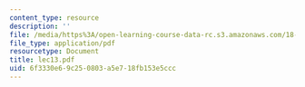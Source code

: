 ```yaml
---
content_type: resource
description: ''
file: /media/https%3A/open-learning-course-data-rc.s3.amazonaws.com/18-034-honors-differential-equations-spring-2004/6f3330e69c250803a5e718fb153e5ccc_lec13.pdf
file_type: application/pdf
resourcetype: Document
title: lec13.pdf
uid: 6f3330e6-9c25-0803-a5e7-18fb153e5ccc
---
```

